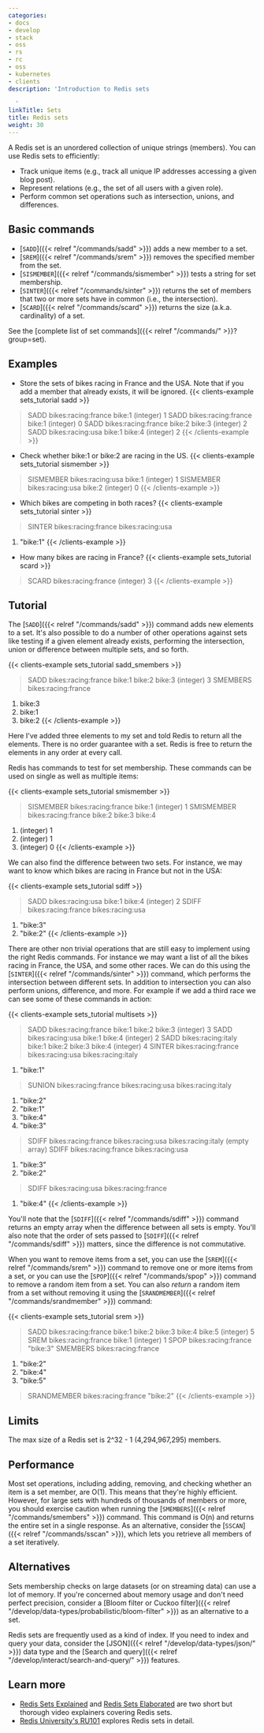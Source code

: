 ```yaml
---
categories:
- docs
- develop
- stack
- oss
- rs
- rc
- oss
- kubernetes
- clients
description: 'Introduction to Redis sets

  '
linkTitle: Sets
title: Redis sets
weight: 30
---
```


A Redis set is an unordered collection of unique strings (members).
You can use Redis sets to efficiently:

* Track unique items (e.g., track all unique IP addresses accessing a given blog post).
* Represent relations (e.g., the set of all users with a given role).
* Perform common set operations such as intersection, unions, and differences.

## Basic commands

* [`SADD`]({{< relref "/commands/sadd" >}}) adds a new member to a set.
* [`SREM`]({{< relref "/commands/srem" >}}) removes the specified member from the set.
* [`SISMEMBER`]({{< relref "/commands/sismember" >}}) tests a string for set membership.
* [`SINTER`]({{< relref "/commands/sinter" >}}) returns the set of members that two or more sets have in common (i.e., the intersection).
* [`SCARD`]({{< relref "/commands/scard" >}}) returns the size (a.k.a. cardinality) of a set.

See the [complete list of set commands]({{< relref "/commands/" >}}?group=set).

## Examples

* Store the sets of bikes racing in France and the USA. Note that 
if you add a member that already exists, it will be ignored. 
{{< clients-example sets_tutorial sadd >}}
> SADD bikes:racing:france bike:1
(integer) 1
> SADD bikes:racing:france bike:1
(integer) 0
> SADD bikes:racing:france bike:2 bike:3
(integer) 2
> SADD bikes:racing:usa bike:1 bike:4
(integer) 2
{{< /clients-example >}}

* Check whether bike:1 or bike:2 are racing in the US.
{{< clients-example sets_tutorial sismember >}}
> SISMEMBER bikes:racing:usa bike:1
(integer) 1
> SISMEMBER bikes:racing:usa bike:2
(integer) 0
{{< /clients-example >}}

* Which bikes are competing in both races?
{{< clients-example sets_tutorial sinter >}}
> SINTER bikes:racing:france bikes:racing:usa
1) "bike:1"
{{< /clients-example >}}

* How many bikes are racing in France?
{{< clients-example sets_tutorial scard >}}
> SCARD bikes:racing:france
(integer) 3
{{< /clients-example >}}
## Tutorial

The [`SADD`]({{< relref "/commands/sadd" >}}) command adds new elements to a set. It's also possible
to do a number of other operations against sets like testing if a given element
already exists, performing the intersection, union or difference between
multiple sets, and so forth.

{{< clients-example sets_tutorial sadd_smembers >}}
> SADD bikes:racing:france bike:1 bike:2 bike:3
(integer) 3
> SMEMBERS bikes:racing:france
1) bike:3
2) bike:1
3) bike:2
{{< /clients-example >}}

Here I've added three elements to my set and told Redis to return all the
elements. There is no order guarantee with a set. Redis is free to return the
elements in any order at every call.

Redis has commands to test for set membership. These commands can be used on single as well as multiple items:

{{< clients-example sets_tutorial smismember >}}
> SISMEMBER bikes:racing:france bike:1
(integer) 1
> SMISMEMBER bikes:racing:france bike:2 bike:3 bike:4
1) (integer) 1
2) (integer) 1
3) (integer) 0
{{< /clients-example >}}

We can also find the difference between two sets. For instance, we may want
to know which bikes are racing in France but not in the USA:

{{< clients-example sets_tutorial sdiff >}}
> SADD bikes:racing:usa bike:1 bike:4
(integer) 2
> SDIFF bikes:racing:france bikes:racing:usa
1) "bike:3"
2) "bike:2"
{{< /clients-example >}}

There are other non trivial operations that are still easy to implement
using the right Redis commands. For instance we may want a list of all the
bikes racing in France, the USA, and some other races. We can do this using
the [`SINTER`]({{< relref "/commands/sinter" >}}) command, which performs the intersection between different
sets. In addition to intersection you can also perform
unions, difference, and more. For example 
if we add a third race we can see some of these commands in action:

{{< clients-example sets_tutorial multisets >}}
> SADD bikes:racing:france bike:1 bike:2 bike:3
(integer) 3
> SADD bikes:racing:usa bike:1 bike:4
(integer) 2
> SADD bikes:racing:italy bike:1 bike:2 bike:3 bike:4
(integer) 4
> SINTER bikes:racing:france bikes:racing:usa bikes:racing:italy
1) "bike:1"
> SUNION bikes:racing:france bikes:racing:usa bikes:racing:italy
1) "bike:2"
2) "bike:1"
3) "bike:4"
4) "bike:3"
> SDIFF bikes:racing:france bikes:racing:usa bikes:racing:italy
(empty array)
> SDIFF bikes:racing:france bikes:racing:usa
1) "bike:3"
2) "bike:2"
> SDIFF bikes:racing:usa bikes:racing:france
1) "bike:4"
{{< /clients-example >}}

You'll note that the [`SDIFF`]({{< relref "/commands/sdiff" >}}) command returns an empty array when the
difference between all sets is empty. You'll also note that the order of sets
passed to [`SDIFF`]({{< relref "/commands/sdiff" >}}) matters, since the difference is not commutative.

When you want to remove items from a set, you can use the [`SREM`]({{< relref "/commands/srem" >}}) command to
remove one or more items from a set, or you can use the [`SPOP`]({{< relref "/commands/spop" >}}) command to
remove a random item from a set. You can also _return_ a random item from a
set without removing it using the [`SRANDMEMBER`]({{< relref "/commands/srandmember" >}}) command:

{{< clients-example sets_tutorial srem >}}
> SADD bikes:racing:france bike:1 bike:2 bike:3 bike:4 bike:5
(integer) 5
> SREM bikes:racing:france bike:1
(integer) 1
> SPOP bikes:racing:france
"bike:3"
> SMEMBERS bikes:racing:france
1) "bike:2"
2) "bike:4"
3) "bike:5"
> SRANDMEMBER bikes:racing:france
"bike:2"
{{< /clients-example >}}

## Limits

The max size of a Redis set is 2^32 - 1 (4,294,967,295) members.

## Performance

Most set operations, including adding, removing, and checking whether an item is a set member, are O(1).
This means that they're highly efficient.
However, for large sets with hundreds of thousands of members or more, you should exercise caution when running the [`SMEMBERS`]({{< relref "/commands/smembers" >}}) command.
This command is O(n) and returns the entire set in a single response. 
As an alternative, consider the [`SSCAN`]({{< relref "/commands/sscan" >}}), which lets you retrieve all members of a set iteratively.

## Alternatives

Sets membership checks on large datasets (or on streaming data) can use a lot of memory.
If you're concerned about memory usage and don't need perfect precision, consider a [Bloom filter or Cuckoo filter]({{< relref "/develop/data-types/probabilistic/bloom-filter" >}}) as an alternative to a set.

Redis sets are frequently used as a kind of index.
If you need to index and query your data, consider the [JSON]({{< relref "/develop/data-types/json/" >}}) data type and the [Search and query]({{< relref "/develop/interact/search-and-query/" >}}) features.

## Learn more

* [Redis Sets Explained](https://www.youtube.com/watch?v=PKdCppSNTGQ) and [Redis Sets Elaborated](https://www.youtube.com/watch?v=aRw5ME_5kMY) are two short but thorough video explainers covering Redis sets.
* [Redis University's RU101](https://university.redis.com/courses/ru101/) explores Redis sets in detail.
